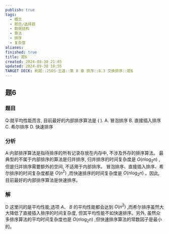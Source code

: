 ```yaml
---
publish: true
tags:
  - 概念
  - 题目/选择题
  - 数据结构
  - 算法
  - 排序
  - 复杂度
aliases: 
finished: true
title: 题6
created: 2024-08-30 21:05
updated: 2024-09-30 10:55
TARGET DECK: 刷题::25DS-王道::第 8 章 排序::8.3 交换排序::题6
---
```

## 题6
### 题目
Q:就平均性能而言, 目前最好的内部排序算法是 ( ).
A. 冒泡排序 B. 直接插入排序 C. 希尔排序 D. 快速排序
### 分析
A:内部排序算法是指待排序的所有记录存放在内存中, 不涉及外存的排序算法。
最典型的不属于内部排序的算法是归并排序, 归并排序的时间复杂度是 $O\left( {n{\log }_{2}n}\right)$ ,但是归并排序需要额外的空间, 不适用于内部排序。
冒泡排序、直接插入排序、希尔排序的时间复杂度都是 $O\left( {n}^{2}\right)$ ,而快速排序的时间复杂度是 $O\left( {n{\log }_{2}n}\right)$ 。因此, 目前最好的内部排序算法是快速排序。
### 解
D
这里问的是平均性能,选项 $A\text{、}\;B$ 的平均性能都会达到 $O\left( {n}^{2}\right)$ ,而希尔排序虽然大大降低了直接插入排序的时间复杂度, 但其平均性能不如快速排序。另外, 虽然众多排序算法的平均时间复杂度也是 $O\left( {n{\log }_{2}n}\right)$ ,但快速排序算法的常数因子是最小的。
<!--ID: 1727859179429-->


